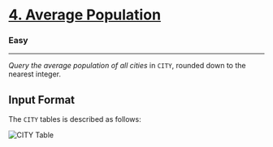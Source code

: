 <!-- Question Link -->

# [4. Average Population](https://www.hackerrank.com/challenges/average-population/)

<!-- Difficulty -->

### Easy

---

<!-- Description -->

_Query the average population of all cities_ in `CITY`, rounded down to the nearest integer.

<!-- Input Format -->

## Input Format

The `CITY` tables is described as follows:<br>

![CITY Table](https://s3.amazonaws.com/hr-challenge-images/8137/1449729804-f21d187d0f-CITY.jpg)
